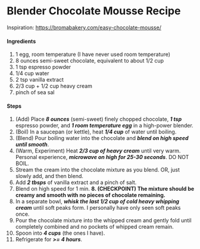 # Blender Chocolate Mousse Recipe

Inspiration: https://bromabakery.com/easy-chocolate-mousse/

#### Ingredients
1. 1 egg, room temperature (I have never used room temperature)
2. 8 ounces semi-sweet chocolate, equivalent to about 1/2 cup
3. 1 tsp espresso powder
4. 1/4 cup water
5. 2 tsp vanilla extract
6. 2/3 cup + 1/2 cup heavy cream
7. pinch of sea sal

#### Steps
1. (Add) Place ***8 ounces*** (semi-sweet) finely chopped chocolate, ***1 tsp*** espresso powder, and ***1 room temperature egg*** in a high-power blender.
2. (Boil) In a saucepan (or kettle), heat ***1/4 cup*** of water until boiling. 
3. (Blend) Pour boiling water into the chocolate and ***blend on high speed until smooth***.
4. (Warm, Experiment) Heat ***2/3 cup of heavy cream*** until very warm. Personal experience, ***microwave on high for 25-30 seconds***. DO NOT BOIL.
5. Stream the cream into the chocolate mixture as you blend. OR, just slowly add, and then blend.
6. Add ***2 tbsps*** of vanilla extract and a pinch of salt.
7. Blend on high speed for 1 min.
**8. (CHECKPOINT) The mixture should be creamy and smooth with no pieces of chocolate remaining.**
9. In a separate bowl, ***whisk the last 1/2 cup of cold heavy whipping cream*** until soft peaks form. I personally have only seen soft peaks once.
10. Pour the chocolate mixture into the whipped cream and gently fold until completely combined and no pockets of whipped cream remain.
11. Spoon into ***4 cups*** (the ones I have).
12. Refrigerate for ***>= 4 hours***.